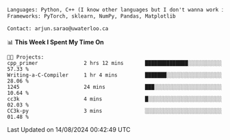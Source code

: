 ```txt
Languages: Python, C++ (I know other languages but I don't wanna work in em)
Frameworks: PyTorch, sklearn, NumPy, Pandas, Matplotlib

Contact: arjun.sarao@uwaterloo.ca
```

<!--START_SECTION:waka-->
📊 **This Week I Spent My Time On** 

```text
🐱‍💻 Projects: 
cpp_primer               2 hrs 12 mins       ██████████████░░░░░░░░░░░   57.33 % 
Writing-a-C-Compiler     1 hr 4 mins         ███████░░░░░░░░░░░░░░░░░░   28.06 % 
1245                     24 mins             ███░░░░░░░░░░░░░░░░░░░░░░   10.64 % 
cc3k                     4 mins              █░░░░░░░░░░░░░░░░░░░░░░░░   02.03 % 
CC3k-py                  3 mins              ░░░░░░░░░░░░░░░░░░░░░░░░░   01.48 % 
```


 Last Updated on 14/08/2024 00:42:49 UTC
<!--END_SECTION:waka-->
